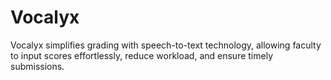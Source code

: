 # Vocalyx
Vocalyx simplifies grading with speech-to-text technology, allowing faculty to input scores effortlessly, reduce workload, and ensure timely submissions.
